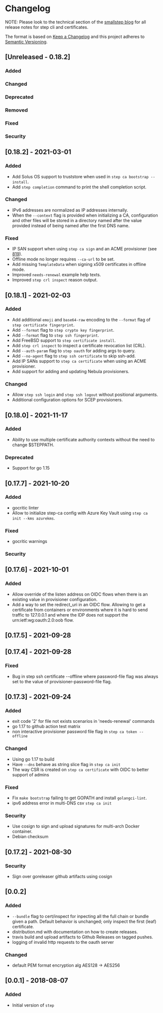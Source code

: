 # Changelog

NOTE: Please look to the technical section of the [smallstep blog](https://smallstep.com/tags/technical/)
for all release notes for step cli and certificates.

The format is based on [Keep a Changelog](http://keepachangelog.com/en/1.0.0/)
and this project adheres to [Semantic Versioning](http://semver.org/spec/v2.0.0.html).

## [Unreleased - 0.18.2]
### Added
### Changed
### Deprecated
### Removed
### Fixed
### Security

## [0.18.2] - 2021-03-01
### Added
- Add Solus OS support to truststore when used in `step ca bootstrap --install`.
- Add `step completion` command to print the shell completion script.
### Changed
- IPv6 addresses are normalized as IP addresses internally.
- When the `--context` flag is provided when initializing a CA, configuration and other files will be stored in a directory named after the value provided instead of being named after the first DNS name.
### Fixed
- IP SAN support when using `step ca sign` and an ACME provisioner (see [819](https://github.com/smallstep/certificates/discussions/819)).
- Offline mode no longer requires `--ca-url` to be set.
- Add missing `TemplateData` when signing x509 certificates in offline mode.
- Improved `needs-renewal` example help texts.
- Improved `step crl inspect` reason output.

## [0.18.1] - 2021-02-03
### Added
- Add additional `emoji` and `base64-raw` encoding to the `--format` flag of `step certificate fingerprint`.
- Add `--format` flag to `step crypto key fingerprint`.
- Add `--format` flag to `step ssh fingerprint`.
- Add FreeBSD support to `step certificate install`.
- Add `step crl inspect` to inspect a certificate revocation list (CRL).
- Add `--auth-param` flag to `step oauth` for adding args to query.
- Add `--no-agent` flag to `step ssh certificate` to skip ssh-add.
- Add IP SANs support to `step ca certificate` when using an ACME provisioner.
- Add support for adding and updating Nebula provisioners.
### Changed
- Allow `step ssh login` and `step ssh logout` without positional arguments.
- Additional configuration options for SCEP provisioners.

## [0.18.0] - 2021-11-17
### Added
- Ability to use multiple certificate authority contexts without the need to change
  $STEPPATH.
### Deprecated
- Support for go 1.15

## [0.17.7] - 2021-10-20
### Added
- gocritic linter
- Allow to initialize step-ca config with Azure Key Vault using `step ca init --kms azurekms`.
### Fixed
- gocritic warnings

### Security
## [0.17.6] - 2021-10-01
### Added
- Allow override of the listen address on OIDC flows when there is an existing
  value in provisioner configuration.
- Add a way to set the redirect_uri in an OIDC flow. Allowing to get a
  certificate from containers or environments where it is hard to send traffic
  to 127.0.0.1 and where the IDP does not support the urn:ietf:wg:oauth:2.0:oob
  flow.

## [0.17.5] - 2021-09-28

## [0.17.4] - 2021-09-28
### Fixed
- Bug in step ssh certificate --offline where password-file flag was always set 
to the value of provisioner-password-file flag.

## [0.17.3] - 2021-09-24
### Added
- exit code '2' for file not exists scenarios in 'needs-renewal' commands
- go 1.17 to github action test matrix
- non interactive provisioner password file flag in `step ca token --offline` 
### Changed
- Using go 1.17 to build
- Have `--dns` behave as string slice flag in `step ca init`
- The way CSR is created on `step ca certificate` with OIDC to better support of admins
### Fixed
- Fix `make bootstrap` failing to get GOPATH and install `golangci-lint`.
- ipv6 address error in multi-DNS csv `step ca init`
### Security
- Use cosign to sign and upload signatures for multi-arch Docker container.
- Debian checksum

## [0.17.2] - 2021-08-30
### Security
- Sign over goreleaser github artifacts using cosign 

## [0.0.2]
### Added
- `--bundle` flag to cert/inspect for inpecting all the full chain or bundle
given a path. Default behavior is unchanged; only inspect the first (leaf)
certificate.
- distribution.md with documentation on how to create releases.
- travis build and upload artifacts to Github Releases on tagged pushes.
- logging of invalid http requests to the oauth server
### Changed
- default PEM format encryption alg AES128 -> AES256

## [0.0.1] - 2018-08-07
### Added
- Initial version of `step`
